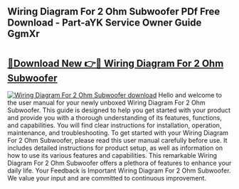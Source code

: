## Wiring Diagram For 2 Ohm Subwoofer PDf Free Download - Part-aYK Service Owner Guide GgmXr

# <h2><a href="http://dfsu7i.blite.top/?on=Wiring+Diagram+For+2+Ohm+Subwoofer">🔗Download New 👉🔴 Wiring Diagram For 2 Ohm Subwoofer</a></h2>

[![Wiring Diagram For 2 Ohm Subwoofer download](https://i.imgur.com/lujVjoI.png)](http://dfsu7i.blite.top/?on=Wiring+Diagram+For+2+Ohm+Subwoofer)
Hello and welcome to the user manual for your newly unboxed Wiring Diagram For 2 Ohm Subwoofer. This guide is designed to help you get started with your product and provide you with a thorough understanding of its features, functions, and capabilities. You will find clear instructions for installation, operation, maintenance, and troubleshooting. To get started with your Wiring Diagram For 2 Ohm Subwoofer, please read this user manual carefully before use. It includes detailed instructions for product setup, as well as information on how to use its various features and capabilities. This remarkable Wiring Diagram For 2 Ohm Subwoofer offers a plethora of features to enhance your daily life. Your Feedback is Important Wiring Diagram For 2 Ohm Subwoofer. We value your input and are committed to continuous improvement.
